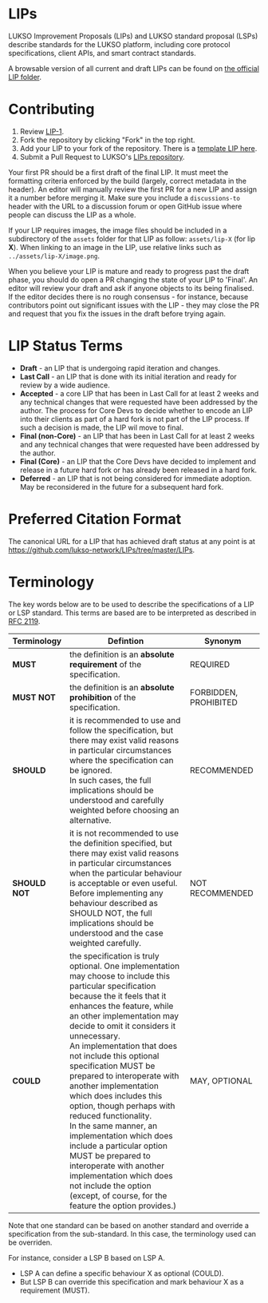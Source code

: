 # LIPs

LUKSO Improvement Proposals (LIPs) and LUKSO standard proposal (LSPs) describe standards for the LUKSO platform, including core protocol specifications, client APIs, and smart contract standards.

A browsable version of all current and draft LIPs can be found on [the official LIP folder](https://github.com/lukso-network/LIPs/tree/master/LIPs).

# Contributing

 1. Review [LIP-1](LIPs/lip-1.md).
 2. Fork the repository by clicking "Fork" in the top right.
 3. Add your LIP to your fork of the repository. There is a [template LIP here](lip-X.md).
 4. Submit a Pull Request to LUKSO's [LIPs repository](https://github.com/lukso-network/LIPs).

Your first PR should be a first draft of the final LIP. It must meet the formatting criteria enforced by the build (largely, correct metadata in the header). An editor will manually review the first PR for a new LIP and assign it a number before merging it. Make sure you include a `discussions-to` header with the URL to a discussion forum or open GitHub issue where people can discuss the LIP as a whole.

If your LIP requires images, the image files should be included in a subdirectory of the `assets` folder for that LIP as follow: `assets/lip-X` (for lip **X**). When linking to an image in the LIP, use relative links such as `../assets/lip-X/image.png`.

When you believe your LIP is mature and ready to progress past the draft phase, you should do open a PR changing the state of your LIP to 'Final'. An editor will review your draft and ask if anyone objects to its being finalised. If the editor decides there is no rough consensus - for instance, because contributors point out significant issues with the LIP - they may close the PR and request that you fix the issues in the draft before trying again.

# LIP Status Terms

* **Draft** - an LIP that is undergoing rapid iteration and changes.
* **Last Call** - an LIP that is done with its initial iteration and ready for review by a wide audience.
* **Accepted** - a core LIP that has been in Last Call for at least 2 weeks and any technical changes that were requested have been addressed by the author. The process for Core Devs to decide whether to encode an LIP into their clients as part of a hard fork is not part of the LIP process. If such a decision is made, the LIP wil move to final.
* **Final (non-Core)** - an LIP that has been in Last Call for at least 2 weeks and any technical changes that were requested have been addressed by the author.
* **Final (Core)** - an LIP that the Core Devs have decided to implement and release in a future hard fork or has already been released in a hard fork. 
* **Deferred** - an LIP that is not being considered for immediate adoption. May be reconsidered in the future for a subsequent hard fork.

# Preferred Citation Format

The canonical URL for a LIP that has achieved draft status at any point is at https://github.com/lukso-network/LIPs/tree/master/LIPs.

# Terminology

The key words below are to be used to describe the specifications of a LIP or LSP standard. This terms are based are to be interpreted as described in [RFC 2119](https://datatracker.ietf.org/doc/html/rfc2119).

| Terminology  | Defintion  | Synonym |
|---|---|---|
| **MUST**  | the definition is an **absolute requirement** of the specification.  | REQUIRED  |
| **MUST NOT**  | the definition is an **absolute prohibition** of the specification.  | FORBIDDEN, PROHIBITED  |
| **SHOULD**  | it is recommended to use and follow the specification, but there may exist valid reasons in particular circumstances where the specification can be ignored. <br> In such cases, the full implications should be understood and carefully weighted before choosing an alternative.  | RECOMMENDED  |
| **SHOULD NOT**  | it is not recommended to use the definition specified, but there may exist valid reasons in particular circumstances when the particular behaviour is acceptable or even useful. <br> Before implementing any behaviour described as SHOULD NOT, the full implications should be understood and the case weighted carefully.  | NOT RECOMMENDED  |
| **COULD**  | the specification is truly optional. One implementation may choose to include this particular specification because the it feels that it enhances the feature, while an other implementation may decide to omit it considers it unnecessary. <br> An implementation that does not include this optional specification MUST be prepared to interoperate with another implementation which does includes this option, though perhaps with reduced functionality. <br> In the same manner, an implementation which does include a particular option MUST be prepared to interoperate with another implementation which does not include the option (except, of course, for the feature the option provides.) | MAY, OPTIONAL  |

Note that one standard can be based on another standard and override a specification from the sub-standard. In this case, the terminology used can be overriden.
 
For instance, consider a LSP B based on LSP A.

- LSP A can define a specific behaviour X as optional (COULD).
- But LSP B can override this specification and mark behaviour X as a requirement (MUST).
